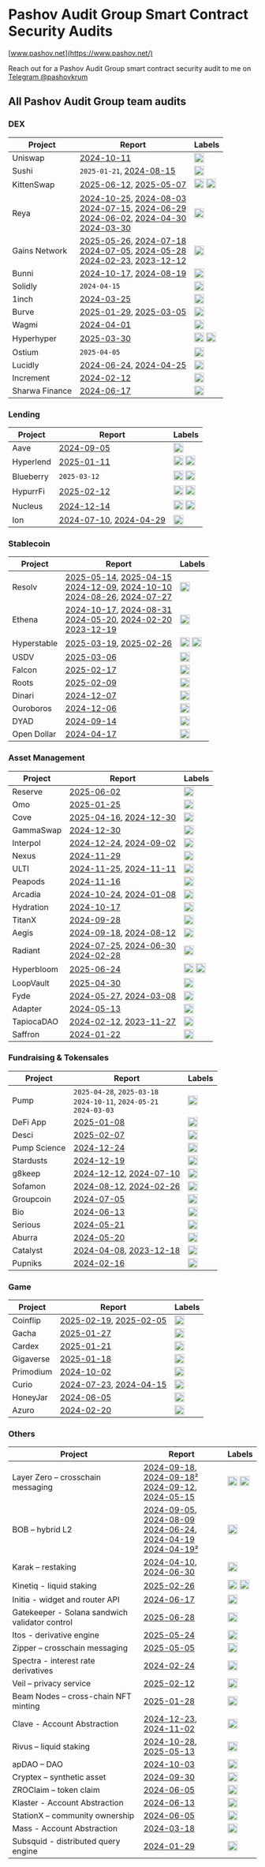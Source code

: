 # Pashov Audit Group Smart Contract Security Audits

[www.pashov.net](https://www.pashov.net/)

Reach out for a Pashov Audit Group smart contract security audit to me on [Telegram @pashovkrum](https://t.me/pashovkrum)


## All Pashov Audit Group team audits


### DEX

| Project           | Report                                                               | Labels                                                                                      |
| ----------------- | -------------------------------------------------------------------- | ------------------------------------------------------------------------------------------- |
| Uniswap           | [2024-10-11](team/pdf/Uniswap-security-review-October.pdf)                     | <img height="20" src="https://img.shields.io/badge/-   Solidity   -63698d?style=flat" />   |
| Sushi             | `2025-01-21`, [2024-08-15](team/pdf/SushiSwap-security-review.pdf)             | <img height="20" src="https://img.shields.io/badge/-   Solidity   -63698d?style=flat" />   |
| KittenSwap        | [2025-06-12](team/pdf/KittenSwap-security-review_2025-06-12.pdf), [2025-05-07](team/pdf/KittenSwap-security-review_2025-05-07.pdf)  | <img height="20" src="https://img.shields.io/badge/-   Solidity   -63698d?style=flat" />  <img height="20" src="https://img.shields.io/badge/-   Hyperliquid   -234942?style=flat" />  |
| Reya              | [2024-10-25](team/pdf/Reya-security-review-October.pdf), [2024-08-03](team/pdf/ReyaNetwork-security-review-August.pdf) <br>  [2024-07-15](team/pdf/ReyaNetwork-security-review-July.pdf), [2024-06-29](team/pdf/ReyaNetwork-security-review-June2.pdf) <br>  [2024-06-02](team/pdf/ReyaNetwork-security-review-June.pdf), [2024-04-30](team/pdf/ReyaNetwork-security-review-April.pdf) <br>  [2024-03-30](team/pdf/ReyaNetwork-security-review.pdf)                          | <img height="20" src="https://img.shields.io/badge/-   Solidity   -63698d?style=flat" />   |
| Gains Network     | [2025-05-26](team/pdf/GainsNetwork-security-review_2025-05-26.pdf), [2024-07-18](team/pdf/GainsNetwork-security-July2.pdf) <br> [2024-07-05](team/pdf/GainsNetwork-security-review-July.pdf), [2024-05-28](team/pdf/GainsNetwork-security-review-May.pdf) <br> [2024-02-23](team/pdf/GainsNetwork-security-review-February.pdf), [2023-12-12](team/pdf/GainsNetwork-security-review.pdf)                           | <img height="20" src="https://img.shields.io/badge/-   Solidity   -63698d?style=flat" />   |
| Bunni             | [2024-10-17](team/pdf/Bunni-security-review-October.pdf), [2024-08-19](team/pdf/Bunni-security-review-August.pdf)                      | <img height="20" src="https://img.shields.io/badge/-   Solidity   -63698d?style=flat" />   |
| Solidly           | `2024-04-15`                                                                   | <img height="20" src="https://img.shields.io/badge/-   Solidity   -63698d?style=flat" />   |
| 1inch             | [2024-03-25](team/pdf/1inch-security-review.pdf)                               | <img height="20" src="https://img.shields.io/badge/-   Solidity   -63698d?style=flat" />   |
| Burve             | [2025-01-29](team/pdf/Burve-security-review_2025-01-29.pdf),   [2025-03-05](team/pdf/Burve-security-review_2025-03-05.pdf)                | <img height="20" src="https://img.shields.io/badge/-   Solidity   -63698d?style=flat" />   |
| Wagmi             | [2024-04-01](team/pdf/Wagmi-security-review.pdf)                               | <img height="20" src="https://img.shields.io/badge/-   Solidity   -63698d?style=flat" />   |
| Hyperhyper        | [2025-03-30](team/pdf/Hyperhyper-security-review_2025-03-30.pdf)               | <img height="20" src="https://img.shields.io/badge/-   Solidity   -63698d?style=flat" /> <img height="20" src="https://img.shields.io/badge/-   Hyperliquid   -234942?style=flat" />  |
| Ostium            | `2025-04-05`                                                                   | <img height="20" src="https://img.shields.io/badge/-   Solidity   -63698d?style=flat" />   |
| Lucidly           | [2024-06-24](team/pdf/Lucidly-security-review-June.pdf), [2024-04-25](team/pdf/Lucidly-security-review.pdf)                        | <img height="20" src="https://img.shields.io/badge/-   Solidity   -63698d?style=flat" />   |
| Increment         | [2024-02-12](team/pdf/Increment-security-review.pdf)                           | <img height="20" src="https://img.shields.io/badge/-   Solidity   -63698d?style=flat" />   |
| Sharwa Finance    | [2024-06-17](team/pdf/SharwaFinance-security-review.pdf)                       | <img height="20" src="https://img.shields.io/badge/-   Solidity   -63698d?style=flat" />   |




### Lending

| Project    | Report                                                            | Labels                                                                                      |
| ---------- | --------------------------------------------------------------------- | ------------------------------------------------------------------------------------------- |
| Aave       | [2024-09-05](team/pdf/Aave-security-review.pdf)                              | <img height="20" src="https://img.shields.io/badge/-   Solidity   -63698d?style=flat" />   |
| Hyperlend  | [2025-01-11](team/pdf/Hyperlend-security-review_2025-01-11.pdf)              | <img height="20" src="https://img.shields.io/badge/-   Solidity   -63698d?style=flat" /> <img height="20" src="https://img.shields.io/badge/-   Hyperliquid   -234942?style=flat" />  |
| Blueberry  | `2025-03-12`              | <img height="20" src="https://img.shields.io/badge/-   Solidity   -63698d?style=flat" /> <img height="20" src="https://img.shields.io/badge/-   Hyperliquid   -234942?style=flat" />  |
| HypurrFi   | [2025-02-12](team/pdf/HypurrFi-security-review_2025-02-12.pdf)               | <img height="20" src="https://img.shields.io/badge/-   Solidity   -63698d?style=flat" /> <img height="20" src="https://img.shields.io/badge/-   Hyperliquid   -234942?style=flat" />   |
| Nucleus        | [2024-12-14](team/pdf/Nucleus-security-review_2024-12-14.pdf)    | <img height="20" src="https://img.shields.io/badge/-   Solidity   -63698d?style=flat" />  <img height="20" src="https://img.shields.io/badge/-   Hyperliquid   -234942?style=flat" />  |
| Ion        | [2024-07-10](team/pdf/IonProtocol-security-review-July.pdf), [2024-04-29](team/pdf/IonProtocol-security-review.pdf)       | <img height="20" src="https://img.shields.io/badge/-   Solidity   -63698d?style=flat" />   |




### Stablecoin

| Project     | Report                                                               | Labels                                                                                      |
| ----------- | -----------------------------------------------------------------------  | ------------------------------------------------------------------------------------------- |
| Resolv      | [2025-05-14](team/pdf/Resolv-security-review_2025-05-14.pdf), [2025-04-15](team/pdf/Resolv-security-review_2025-04-15.pdf) <br> [2024-12-09](team/pdf/Resolv-security-review_2024-12-09.pdf), [2024-10-10](team/pdf/Resolv-security-review-October.pdf) <br> [2024-08-26](team/pdf/Resolv-security-review-August.pdf), [2024-07-27](team/pdf/Resolv-security-review.pdf)                 | <img height="20" src="https://img.shields.io/badge/-   Solidity   -63698d?style=flat" />   |
| Ethena      | [2024-10-17](team/pdf/Ethena-security-review-October.pdf),  [2024-08-31](team/pdf/Ethena-security-review-August.pdf) <br> [2024-05-20](team/pdf/Ethena-security-review-May.pdf), [2024-02-20](team/pdf/Ethena-security-review-february.pdf) <br> [2023-12-19](team/pdf/Ethena-security-review.pdf)                   | <img height="20" src="https://img.shields.io/badge/-   Solidity   -63698d?style=flat" />   |
| Hyperstable | [2025-03-19](team/pdf/Hyperstable-security-review_2025-03-19.pdf), [2025-02-26](team/pdf/Hyperstable-security-review_2025-02-26.pdf)             | <img height="20" src="https://img.shields.io/badge/-   Solidity   -63698d?style=flat" /> <img height="20" src="https://img.shields.io/badge/-   Hyperliquid   -234942?style=flat" />  |
| USDV        | [2025-03-06](team/pdf/USDV-security-review_2025-03-06.pdf)                    | <img height="20" src="https://img.shields.io/badge/-   Solidity   -63698d?style=flat" />   |
| Falcon      | [2025-02-17](team/pdf/Falcon-security-review_2025-02-17.pdf)                  | <img height="20" src="https://img.shields.io/badge/-   Solidity   -63698d?style=flat" />   |
| Roots       | [2025-02-09](team/pdf/Roots-security-review_2025-02-09.pdf)                   | <img height="20" src="https://img.shields.io/badge/-   Solidity   -63698d?style=flat" />   |
| Dinari      | [2024-12-07](team/pdf/Dinari-security-review_2024-12-07.pdf)                  | <img height="20" src="https://img.shields.io/badge/-   Solidity   -63698d?style=flat" />   |
| Ouroboros   | [2024-12-06](team/pdf/Ouroboros-security-review_2024-12-06.pdf)               | <img height="20" src="https://img.shields.io/badge/-   Solidity   -63698d?style=flat" />   |
| DYAD        | [2024-09-14](team/pdf/Dyad-security-review.pdf)                               | <img height="20" src="https://img.shields.io/badge/-   Solidity   -63698d?style=flat" />   |
| Open Dollar | [2024-04-17](team/pdf/OpenDollar-security-review.pdf)                         | <img height="20" src="https://img.shields.io/badge/-   Solidity   -63698d?style=flat" />   |


### Asset Management

| Project     | Report                                                                         | Labels                                                                                     |
| ----------- | -----------------------------------------------------------------------        | ------------------------------------------------------------------------------------------ |
| Reserve     | [2025-06-02](team/pdf/Reserve-security-review_2025-06-02.pdf)                  | <img height="20" src="https://img.shields.io/badge/-   Solidity   -63698d?style=flat" />   |
| Omo         | [2025-01-25](team/pdf/Omo-security-review_2025-01-25.pdf)                      | <img height="20" src="https://img.shields.io/badge/-   Solidity   -63698d?style=flat" />   |
| Cove        | [2025-04-16](team/pdf/Cove-security-review_2025-04-16.pdf), [2024-12-30](team/pdf/Cove-security-review_2024-12-30.pdf)    | <img height="20" src="https://img.shields.io/badge/-   Solidity   -63698d?style=flat" />   |
| GammaSwap   | [2024-12-30](team/pdf/GammaSwap-security-review_2024-12-30.pdf)                | <img height="20" src="https://img.shields.io/badge/-   Solidity   -63698d?style=flat" />   |
| Interpol    | [2024-12-24](team/pdf/Interpol-security-review_2024-12-24.pdf), [2024-09-02](team/pdf/Interpol-security-review.pdf)                 | <img height="20" src="https://img.shields.io/badge/-   Solidity   -63698d?style=flat" />   |
| Nexus       | [2024-11-29](team/pdf/Nexus-security-review_2024-11-29.pdf)                    | <img height="20" src="https://img.shields.io/badge/-   Solidity   -63698d?style=flat" />   |
| ULTI        | [2024-11-25](team/pdf/ULTI-security-review-November2.pdf), [2024-11-11](team/pdf/ULTI-security-review-November.pdf)                      | <img height="20" src="https://img.shields.io/badge/-   Solidity   -63698d?style=flat" />   |
| Peapods     | [2024-11-16](team/pdf/Peapods-security-review_2024-11-16.pdf)                  | <img height="20" src="https://img.shields.io/badge/-   Solidity   -63698d?style=flat" />   |
| Arcadia     | [2024-10-24](team/pdf/Arcadia-security-review-October.pdf), [2024-01-08](team/pdf/Arcadia-security-review.pdf)                     | <img height="20" src="https://img.shields.io/badge/-   Solidity   -63698d?style=flat" />   |
| Hydration   | [2024-10-17](team/pdf/Hydration-security-review-October.pdf)                   | <img height="20" src="https://img.shields.io/badge/-   Rust       -b7410e?style=flat" />   |
| TitanX      | [2024-09-28](team/pdf/TitanX-security-review.pdf)                              | <img height="20" src="https://img.shields.io/badge/-   Solidity   -63698d?style=flat" />   |
| Aegis       | [2024-09-18](team/pdf/Aegis-security-review-September.pdf), [2024-08-12](team/pdf/AegisVault-security-review.pdf)                      | <img height="20" src="https://img.shields.io/badge/-   Solidity   -63698d?style=flat" />   |
| Radiant     | [2024-07-25](team/pdf/Radiant-security-review-July.pdf), [2024-06-30](team/pdf/Radiant-security-review-June.pdf) <br> [2024-02-28](team/pdf/Radiant-security-review.pdf)                       | <img height="20" src="https://img.shields.io/badge/-   Solidity   -63698d?style=flat" />   |
| Hyperbloom  | [2025-06-24](team/pdf/Hyperbloom-security-review_2025-06-24.pdf)           | <img height="20" src="https://img.shields.io/badge/-   Solidity   -63698d?style=flat" />  <img height="20" src="https://img.shields.io/badge/-   Hyperliquid   -234942?style=flat" /> |
| LoopVault    | [2025-04-30](team/pdf/LoopVaults-security-review_2025-04-30.pdf)           | <img height="20" src="https://img.shields.io/badge/-   Solidity   -63698d?style=flat" />  |
| Fyde        | [2024-05-27](team/pdf/Fyde-security-review-May.pdf), [2024-03-08](team/pdf/Fyde-security-review.pdf)                            | <img height="20" src="https://img.shields.io/badge/-   Solidity   -63698d?style=flat" />   |
| Adapter     | [2024-05-13](team/pdf/AdapterFinance-security-review.pdf)                      | <img height="20" src="https://img.shields.io/badge/-   Solidity   -63698d?style=flat" />   |
| TapiocaDAO  | [2024-02-12](team/pdf/TapiocaDAO-security-review-february.pdf), [2023-11-27](team/pdf/TapiocaDAO-security-review.pdf)                 | <img height="20" src="https://img.shields.io/badge/-   Solidity   -63698d?style=flat" />   |
| Saffron     | [2024-01-22](team/pdf/Saffron-security-review.pdf)                             | <img height="20" src="https://img.shields.io/badge/-   Solidity   -63698d?style=flat" />   |

### Fundraising & Tokensales

| Project                                | Report                                                                 | Labels                                                                             |
| -------------------------------------- | ---------------------------------------------------------------------- | -----------------------------------------------------------------------------------|
| Pump              | `2025-04-28`, `2025-03-18` <br>  `2024-10-11`, `2024-05-21` <br>  `2024-03-03`                                                                     | <img height="20" src="https://img.shields.io/badge/-   Rust       -b7410e?style=flat" />   |
| DeFi App              | [2025-01-08](team/pdf/DefiApp-security-review_2025-01-08.pdf)                 | <img height="20" src="https://img.shields.io/badge/-   Solidity   -63698d?style=flat" />   |
| Desci                 | [2025-02-07](team/pdf/DesciLaunchpad-security-review_2025-02-07.pdf)          | <img height="20" src="https://img.shields.io/badge/-   Rust       -b7410e?style=flat" />   |
| Pump Science          | [2024-12-24](team/pdf/PumpScience-security-review_2024-12-24.pdf)             | <img height="20" src="https://img.shields.io/badge/-   Solidity   -63698d?style=flat" />   |
| Stardusts             | [2024-12-19](team/pdf/Stardusts-security-review_2024-12-19.pdf)               | <img height="20" src="https://img.shields.io/badge/-   Solidity   -63698d?style=flat" />   |
| g8keep                | [2024-12-12](team/pdf/g8keep-security-review_2024-12-12.pdf), [2024-07-10](team/pdf/g8keep-security-review.pdf)                  | <img height="20" src="https://img.shields.io/badge/-   Solidity   -63698d?style=flat" />   |
| Sofamon               | [2024-08-12](team/pdf/Sofamon-security-review-August.pdf), [2024-02-26](team/pdf/Sofamon-security-review.pdf)                     | <img height="20" src="https://img.shields.io/badge/-   Solidity   -63698d?style=flat" />   |
| Groupcoin             | [2024-07-05](team/pdf/Groupcoin-security-review.pdf)                          | <img height="20" src="https://img.shields.io/badge/-   Solidity   -63698d?style=flat" />   |
| Bio                   | [2024-06-13](team/pdf/Bio-security-review.pdf)                                | <img height="20" src="https://img.shields.io/badge/-   Solidity   -63698d?style=flat" />   |
| Serious               | [2024-05-21](team/pdf/Serious-security-review.pdf)                            | <img height="20" src="https://img.shields.io/badge/-   Solidity   -63698d?style=flat" />   |
| Aburra                | [2024-05-20](team/pdf/Aburra-security-review.pdf)                             | <img height="20" src="https://img.shields.io/badge/-   Solidity   -63698d?style=flat" />   |
| Catalyst              | [2024-04-08](team/pdf/Catalyst-security-review-april.pdf), [2023-12-18](team/pdf/Catalyst-security-review.pdf)                      | <img height="20" src="https://img.shields.io/badge/-   Solidity   -63698d?style=flat" />   |
| Pupniks               | [2024-02-16](team/pdf/Pupniks-security-review.pdf)                            | <img height="20" src="https://img.shields.io/badge/-   Solidity   -63698d?style=flat" />   |

### Game

| Project         | Report                                                                          | Labels                                                                                     |
| --------------- | -----------------------------------------------------------------------         | ------------------------------------------------------------------------------------------ |
| Coinflip        | [2025-02-19](team/pdf/Coinflip-security-review_2025-02-19.pdf), [2025-02-05](team/pdf/Coinflip-security-review_2025-02-05.pdf)                  | <img height="20" src="https://img.shields.io/badge/-   Solidity   -63698d?style=flat" />   |
| Gacha           | [2025-01-27](team/pdf/Gacha-security-review_2025-01-27.pdf)                     | <img height="20" src="https://img.shields.io/badge/-   Solidity   -63698d?style=flat" />   |
| Cardex          | [2025-01-21](team/pdf/Cardex-security-review_2025-01-21.pdf)                    | <img height="20" src="https://img.shields.io/badge/-   Solidity   -63698d?style=flat" />   |
| Gigaverse       | [2025-01-18](team/pdf/Gigaverse-security-review_2025-01-18.pdf)                 | <img height="20" src="https://img.shields.io/badge/-   Solidity   -63698d?style=flat" />   |
| Primodium       | [2024-10-02](team/pdf/Primodium-security-review_2024-10-02.pdf)                 | <img height="20" src="https://img.shields.io/badge/-   Solidity   -63698d?style=flat" />   |
| Curio           | [2024-07-23](team/pdf/Curio-security-review-July.pdf), [2024-04-15](team/pdf/Curio-security-review.pdf)                           | <img height="20" src="https://img.shields.io/badge/-   Solidity   -63698d?style=flat" />   |
| HoneyJar        | [2024-06-05](team/pdf/HoneyJar-security-review.pdf)                             | <img height="20" src="https://img.shields.io/badge/-   Solidity   -63698d?style=flat" />   |
| Azuro           | [2024-02-20](team/pdf/Azuro_security_review.pdf)                                | <img height="20" src="https://img.shields.io/badge/-   Solidity   -63698d?style=flat" />   |


### Others

| Project                                | Report                                                             | Labels                                                                                      |
| -------------------------------------- | ----------------------------------------------------------------------------  | ------------------------------------------------------------------------------------------- |
| Layer Zero – crosschain messaging     | [2024-09-18](team/pdf/LZOrbit-security-review.pdf), [2024-09-18²](team/pdf/LZRateLimiter-security-review.pdf) <br> [2024-09-12](team/pdf/LayerZero-security-review-September.pdf), [2024-05-15](team/pdf/LayerZero-security-review.pdf)               | <img height="20" src="https://img.shields.io/badge/-   Solidity   -63698d?style=flat" /> <img height="20" src="https://img.shields.io/badge/-   Rust       -b7410e?style=flat" />   |
| BOB – hybrid L2                  | [2024-09-05](team/pdf/BOB-security-review-September.pdf), [2024-08-09](team/pdf/BOB-security-review-August.pdf) <br>  [2024-06-24](team/pdf/BOB-security-review-June.pdf), [2024-04-19](team/pdf/BOB-USDCBridge-security-review.pdf) <br> [2024-04-19²](team/pdf/BOB-Onramp-security-review.pdf)     | <img height="20" src="https://img.shields.io/badge/-   Solidity   -63698d?style=flat" />   |
| Karak – restaking                     | [2024-04-10](team/pdf/Karak-security-review.pdf), [2024-06-30](team/pdf/Karak-security-review-June.pdf)                     | <img height="20" src="https://img.shields.io/badge/-   Solidity   -63698d?style=flat" />   |
| Kinetiq - liquid staking              | [2025-02-26](team/pdf/Kinetiq-security-review_2025-02-26.pdf)              | <img height="20" src="https://img.shields.io/badge/-   Solidity   -63698d?style=flat" /> <img height="20" src="https://img.shields.io/badge/-   Hyperliquid   -234942?style=flat" />  |
| Initia - widget  and router API       | [2024-06-17](team/pdf/Initia-security-review_2025-06-17.pdf)                | <img height="20" src="https://img.shields.io/badge/-   Typescript  -11698d?style=flat" />   |
| Gatekeeper - Solana sandwich validator control  | [2025-06-28](team/pdf/Gatekeeper-security-review_2025-06-28.pdf)          | <img height="20" src="https://img.shields.io/badge/-   Rust       -b7410e?style=flat" />   |
| Itos - derivative engine              | [2025-05-24](team/pdf/Itos-security-review_2025-05-24.pdf)           | <img height="20" src="https://img.shields.io/badge/-   Solidity   -63698d?style=flat" />   |
| Zipper – crosschain messaging          | [2025-05-05](team/pdf/Zipper-security-review_2025-05-05.pdf)        | <img height="20" src="https://img.shields.io/badge/-   Solidity   -63698d?style=flat" />   |
| Spectra - interest rate derivatives    | [2024-02-24](team/pdf/Spectra-security-review.pdf)                  | <img height="20" src="https://img.shields.io/badge/-   Solidity   -63698d?style=flat" />   |
| Veil – privacy service                 | [2025-02-12](team/pdf/VeilCash-security-review_2025-02-12.pdf)      | <img height="20" src="https://img.shields.io/badge/-   Solidity   -63698d?style=flat" />   |
| Beam Nodes – cross-chain NFT minting   | [2025-01-28](team/pdf/BeamNodes-security-review_2025-01-28.pdf)     | <img height="20" src="https://img.shields.io/badge/-   Solidity   -63698d?style=flat" />   |
| Clave - Account Abstraction            | [2024-12-23](team/pdf/Clave-security-review_2024-12-23.pdf), [2024-11-02](team/pdf/Clave-security-review_2024-11-02.pdf)                    | <img height="20" src="https://img.shields.io/badge/-   Solidity   -63698d?style=flat" />   |
| Rivus – liquid staking                | [2024-10-28](team/pdf/Rivus-security-review-October.pdf), [2025-05-13](team/pdf/Rivus-security-review.pdf)             | <img height="20" src="https://img.shields.io/badge/-   Solidity   -63698d?style=flat" />   |
| apDAO – DAO                           | [2024-10-03](team/pdf/apDAO-security-review_2024-10-03.pdf)          | <img height="20" src="https://img.shields.io/badge/-   Solidity   -63698d?style=flat" />   |
| Cryptex – synthetic asset             | [2024-09-30](team/pdf/Cryptex-security-review.pdf)                   | <img height="20" src="https://img.shields.io/badge/-   Solidity   -63698d?style=flat" />   |
| ZROClaim – token claim                | [2024-06-05](team/pdf/LayerZeroZROClaim-security-review.pdf)         | <img height="20" src="https://img.shields.io/badge/-   Solidity   -63698d?style=flat" />   |
| Klaster - Account Abstraction   | [2024-06-13](team/pdf/Klaster-security-review.pdf)                         | <img height="20" src="https://img.shields.io/badge/-   Solidity   -63698d?style=flat" />   |
| StationX – community ownership        | [2024-06-05](team/pdf/StationX-security-review.pdf)                  | <img height="20" src="https://img.shields.io/badge/-   Solidity   -63698d?style=flat" />   |
| Mass - Account Abstraction            | [2024-03-18](team/pdf/Mass-security-review.pdf)                      | <img height="20" src="https://img.shields.io/badge/-   Solidity   -63698d?style=flat" />   |
| Subsquid - distributed query engine   | [2024-01-29](team/pdf/Subsquid-security-review.pdf)                  | <img height="20" src="https://img.shields.io/badge/-   Solidity   -63698d?style=flat" />   |
